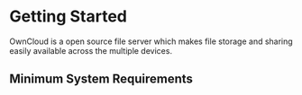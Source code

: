 # Getting Started

OwnCloud is a open source file server which makes file storage and sharing easily available across the multiple devices.
## Minimum System Requirements
